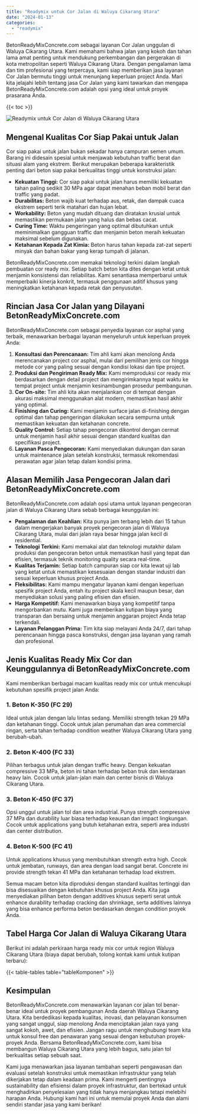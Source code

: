 ```yaml
---
title: "Readymix untuk Cor Jalan di Waluya Cikarang Utara"
date: "2024-01-13"
categories: 
  - "readymix"
---
```


BetonReadyMixConcrete.com sebagai layanan Cor Jalan unggulan di Waluya Cikarang Utara. Kami memahami bahwa jalan yang kokoh dan tahan lama amat penting untuk mendukung perkembangan dan pergerakan di kota metropolitan seperti Waluya Cikarang Utara. Dengan pengalaman lama dan tim profesional yang terpercaya, kami siap memberikan jasa layanan Cor Jalan bermutu tinggi untuk menunjang keperluan project Anda. Mari kita jelajahi lebih tentang jasa Cor Jalan yang kami tawarkan dan mengapa BetonReadyMixConcrete.com adalah opsi yang ideal untuk proyek prasarana Anda.

{{< toc >}}

![Readymix untuk Cor Jalan di Waluya Cikarang Utara](https://betoncor8.github.io/cor/harga-beton-readymix-concrete%20(4).png)

## Mengenal Kualitas Cor Siap Pakai untuk Jalan

Cor siap pakai untuk jalan bukan sekadar hanya campuran semen umum. Barang ini didesain spesial untuk menjawab kebutuhan traffic berat dan situasi alam yang ekstrem. Berikut merupakan beberapa karakteristik penting dari beton siap pakai berkualitas tinggi untuk konstruksi jalan:

- **Kekuatan Tinggi:** Cor siap pakai untuk jalan harus memiliki kekuatan tahan paling sedikit 30 MPa agar dapat menahan beban mobil berat dan traffic yang padat.
- **Durabilitas:** Beton wajib kuat terhadap aus, retak, dan dampak cuaca ekstrem seperti terik matahari dan hujan lebat.
- **Workability:** Beton yang mudah dituang dan diratakan krusial untuk memastikan permukaan jalan yang halus dan bebas cacat.
- **Curing Time:** Waktu pengeringan yang optimal dibutuhkan untuk meminimalkan gangguan traffic dan menjamin beton meraih kekuatan maksimal sebelum digunakan.
- **Ketahanan Kepada Zat Kimia:** Beton harus tahan kepada zat-zat seperti minyak dan bahan bakar yang kerap tumpah di jalanan.

BetonReadyMixConcrete.com memakai teknologi terkini dalam langkah pembuatan cor ready mix. Setiap batch beton kita dites dengan ketat untuk menjamin konsistensi dan reliabilitas. Kami senantiasa memperbarui untuk memperbaiki kinerja konkrit, termasuk penggunaan aditif khusus yang meningkatkan ketahanan kepada retak dan penyusutan.

## Rincian Jasa Cor Jalan yang Dilayani BetonReadyMixConcrete.com

BetonReadyMixConcrete.com sebagai penyedia layanan cor asphal yang terbaik, menawarkan berbagai layanan menyeluruh untuk keperluan proyek Anda:

1. **Konsultasi dan Perencanaan:** Tim ahli kami akan menolong Anda merencanakan project cor asphal, mulai dari pemilihan jenis cor hingga metode cor yang paling sesuai dengan kondisi lokasi dan tipe project.
2. **Produksi dan Pengiriman Ready Mix:** Kami memproduksi cor ready mix berdasarkan dengan detail project dan mengirimkannya tepat waktu ke tempat project untuk menjamin kesinambungan prosedur pembangunan.
3. **Cor On-site:** Tim ahli kita akan menjalankan cor di tempat dengan akurasi maksimal menggunakan alat modern, memastikan hasil akhir yang optimal.
4. **Finishing dan Curing:** Kami menjamin surface jalan di-finishing dengan optimal dan tahap pengeringan dilakukan secara sempurna untuk memastikan kekuatan dan ketahanan concrete.
5. **Quality Control:** Setiap tahap pengecoran dikontrol dengan cermat untuk menjamin hasil akhir sesuai dengan standard kualitas dan specifikasi project.
6. **Layanan Pasca Pengecoran:** Kami menyediakan dukungan dan saran untuk maintenance jalan setelah konstruksi, termasuk rekomendasi perawatan agar jalan tetap dalam kondisi prima.

## Alasan Memilih Jasa Pengecoran Jalan dari BetonReadyMixConcrete.com

BetonReadyMixConcrete.com adalah opsi utama untuk layanan pengecoran jalan di Waluya Cikarang Utara sebab berbagai keunggulan ini:

- **Pengalaman dan Keahlian:** Kita punya jam terbang lebih dari 15 tahun dalam mengerjakan banyak proyek pengecoran jalan di Waluya Cikarang Utara, mulai dari jalan raya besar hingga jalan kecil di residential.
- **Teknologi Terkini:** Kami memakai alat dan teknologi mutakhir dalam produksi dan pengecoran beton untuk memastikan hasil yang tepat dan efisien, termasuk teknik monitoring quality secara real-time.
- **Kualitas Terjamin:** Setiap batch campuran siap cor kita lewat uji lab yang ketat untuk memastikan kesesuaian dengan standar industri dan sesuai keperluan khusus project Anda.
- **Fleksibilitas:** Kami mampu mengatur layanan kami dengan keperluan spesifik project Anda, entah itu project skala kecil maupun besar, dan menyediakan solusi yang paling efisien dan efisien.
- **Harga Kompetitif:** Kami menawarkan biaya yang kompetitif tanpa mengorbankan mutu. Kami juga memberikan kutipan biaya yang transparan dan bersaing untuk menjamin anggaran project Anda tetap terkendali.
- **Layanan Pelanggan Prima:** Tim kita siap melayani Anda 24/7, dari tahap perencanaan hingga pasca konstruksi, dengan jasa layanan yang ramah dan profesional.

## Jenis Kualitas Ready Mix Cor dan Keunggulannya di BetonReadyMixConcrete.com

Kami memberikan berbagai macam kualitas ready mix cor untuk mencukupi kebutuhan spesifik project jalan Anda:

### 1\. Beton K-350 (FC 29)

Ideal untuk jalan dengan lalu lintas sedang. Memiliki strength tekan 29 MPa dan ketahanan tinggi. Cocok untuk jalan perumahan dan area commercial ringan, serta tahan terhadap condition weather Waluya Cikarang Utara yang berubah-ubah.

### 2\. Beton K-400 (FC 33)

Pilihan terbagus untuk jalan dengan traffic heavy. Dengan kekuatan compressive 33 MPa, beton ini tahan terhadap beban truk dan kendaraan heavy lain. Cocok untuk jalan-jalan main dan center bisnis di Waluya Cikarang Utara.

### 3\. Beton K-450 (FC 37)

Opsi unggul untuk jalan tol dan area industrial. Punya strength compressive 37 MPa dan durability luar biasa terhadap keausan dan impact lingkungan. Cocok untuk applications yang butuh ketahanan extra, seperti area industri dan center distribution.

### 4\. Beton K-500 (FC 41)

Untuk applications khusus yang membutuhkan strength extra high. Cocok untuk jembatan, runways, dan area dengan load sangat berat. Concrete ini provide strength tekan 41 MPa dan ketahanan terhadap load ekstrem.

Semua macam beton kita diproduksi dengan standard kualitas tertinggi dan bisa disesuaikan dengan kebutuhan khusus project Anda. Kita juga menyediakan pilihan beton dengan additives khusus seperti serat untuk enhance durability terhadap cracking dan shrinkage, serta additives lainnya yang bisa enhance performa beton berdasarkan dengan condition proyek Anda.

## Tabel Harga Cor Jalan di Waluya Cikarang Utara

Berikut ini adalah perkiraan harga ready mix cor untuk region Waluya Cikarang Utara (biaya dapat berubah, tolong kontak kami untuk kutipan terbaru):

{{< table-tables table="tableKomponen" >}}

## Kesimpulan

BetonReadyMixConcrete.com menawarkan layanan cor jalan tol benar-benar ideal untuk proyek pembangunan Anda daerah Waluya Cikarang Utara. Kita berdedikasi kepada kualitas, inovasi, dan pelayanan konsumen yang sangat unggul, siap menolong Anda menciptakan jalan raya yang sangat kokoh, awet, dan efisien. Jangan ragu untuk menghubungi team kita untuk konsul free dan penawaran yang sesuai dengan kebutuhan proyek-proyek Anda. Bersama BetonReadyMixConcrete.com, kami bisa membangun Waluya Cikarang Utara yang lebih bagus, satu jalan tol berkualitas setiap sebuah saat.

Kami juga menawarkan jasa layanan tambahan seperti pengawasan dan evaluasi setelah konstruksi untuk memastikan infrastruktur yang telah dikerjakan tetap dalam keadaan prima. Kami mengerti pentingnya sustainability dan efisiensi dalam proyek infrastruktur, dan bertekad untuk menghadirkan penyelesaian yang tidak hanya menjangkau tetapi melebihi harapan Anda. Hubungi kami hari ini untuk memulai proyek Anda dan alami sendiri standar jasa yang kami berikan!
